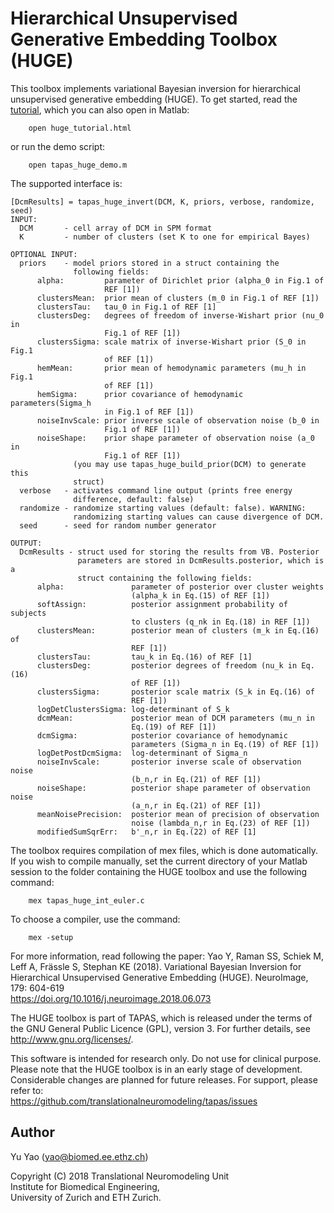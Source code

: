 Hierarchical Unsupervised Generative Embedding Toolbox (HUGE)
=============================================================

This toolbox implements variational Bayesian inversion for hierarchical 
unsupervised generative embedding (HUGE). To get started, read the 
[tutorial](huge_tutorial.html), which you can also open in Matlab:
```
    open huge_tutorial.html
```
or run the demo script:
```
    open tapas_huge_demo.m
```

The supported interface is:

```
[DcmResults] = tapas_huge_invert(DCM, K, priors, verbose, randomize, seed)
INPUT:
  DCM       - cell array of DCM in SPM format
  K         - number of clusters (set K to one for empirical Bayes)

OPTIONAL INPUT:
  priors    - model priors stored in a struct containing the
              following fields:
      alpha:         parameter of Dirichlet prior (alpha_0 in Fig.1 of
                     REF [1])
      clustersMean:  prior mean of clusters (m_0 in Fig.1 of REF [1])
      clustersTau:   tau_0 in Fig.1 of REF [1]
      clustersDeg:   degrees of freedom of inverse-Wishart prior (nu_0 in
                     Fig.1 of REF [1]) 
      clustersSigma: scale matrix of inverse-Wishart prior (S_0 in Fig.1
                     of REF [1]) 
      hemMean:       prior mean of hemodynamic parameters (mu_h in Fig.1
                     of REF [1]) 
      hemSigma:      prior covariance of hemodynamic parameters(Sigma_h
                     in Fig.1 of REF [1]) 
      noiseInvScale: prior inverse scale of observation noise (b_0 in
                     Fig.1 of REF [1]) 
      noiseShape:    prior shape parameter of observation noise (a_0 in
                     Fig.1 of REF [1])
              (you may use tapas_huge_build_prior(DCM) to generate this
              struct)
  verbose   - activates command line output (prints free energy
              difference, default: false)
  randomize - randomize starting values (default: false). WARNING:
              randomizing starting values can cause divergence of DCM.
  seed      - seed for random number generator

OUTPUT:
  DcmResults - struct used for storing the results from VB. Posterior
               parameters are stored in DcmResults.posterior, which is a
               struct containing the following fields:
      alpha:               parameter of posterior over cluster weights
                           (alpha_k in Eq.(15) of REF [1]) 
      softAssign:          posterior assignment probability of subjects 
                           to clusters (q_nk in Eq.(18) in REF [1])
      clustersMean:        posterior mean of clusters (m_k in Eq.(16) of
                           REF [1]) 
      clustersTau:         tau_k in Eq.(16) of REF [1]
      clustersDeg:         posterior degrees of freedom (nu_k in Eq.(16) 
                           of REF [1])
      clustersSigma:       posterior scale matrix (S_k in Eq.(16) of
                           REF [1]) 
      logDetClustersSigma: log-determinant of S_k
      dcmMean:             posterior mean of DCM parameters (mu_n in
                           Eq.(19) of REF [1])  
      dcmSigma:            posterior covariance of hemodynamic
                           parameters (Sigma_n in Eq.(19) of REF [1]) 
      logDetPostDcmSigma:  log-determinant of Sigma_n
      noiseInvScale:       posterior inverse scale of observation noise
                           (b_n,r in Eq.(21) of REF [1]) 
      noiseShape:          posterior shape parameter of observation noise
                           (a_n,r in Eq.(21) of REF [1])
      meanNoisePrecision:  posterior mean of precision of observation
                           noise (lambda_n,r in Eq.(23) of REF [1])
      modifiedSumSqrErr:   b'_n,r in Eq.(22) of REF [1]
```

The toolbox requires compilation of mex files, which is done automatically.
If you wish to compile manually, set the current directory of your Matlab 
session to the folder containing the HUGE toolbox and use the following 
command:
```
    mex tapas_huge_int_euler.c
```
To choose a compiler, use the command:
```
    mex -setup
```

For more information, read following the paper:
Yao Y, Raman SS, Schiek M, Leff A, Frässle S, Stephan KE (2018). Variational 
Bayesian Inversion for Hierarchical Unsupervised Generative Embedding (HUGE). 
NeuroImage, 179: 604-619  
https://doi.org/10.1016/j.neuroimage.2018.06.073

The HUGE toolbox is part of TAPAS, which is released under the terms of the 
GNU General Public Licence (GPL), version 3. For further details, see 
<http://www.gnu.org/licenses/>.

This software is intended for research only. Do not use for clinical purpose. 
Please note that the HUGE toolbox is in an early stage of development. 
Considerable changes are planned for future releases. For support, please 
refer to:  
https://github.com/translationalneuromodeling/tapas/issues

Author
------
Yu Yao (yao@biomed.ee.ethz.ch)  

Copyright (C) 2018 Translational Neuromodeling Unit  
                   Institute for Biomedical Engineering,  
                   University of Zurich and ETH Zurich.